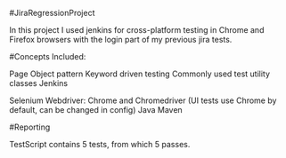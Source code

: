 #JiraRegressionProject

In this project I used jenkins for cross-platform testing in Chrome and Firefox browsers
with the login part of my previous jira tests.

#Concepts Included:

Page Object pattern
Keyword driven testing
Commonly used test utility classes
Jenkins

Selenium Webdriver: Chrome and Chromedriver (UI tests use Chrome by default, can be changed in config)
Java
Maven

#Reporting
 
TestScript contains 5 tests, from which 5 passes.